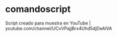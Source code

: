 # comandoscript
Script creado para muestra en YouTube | youtube.com/channel/UCxVPajjBrx4Uhd5djDeAlVA
